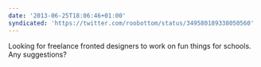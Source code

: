 ```yaml
---
date: '2013-06-25T18:06:46+01:00'
syndicated: 'https://twitter.com/roobottom/status/349580189338050560'
---
```

Looking for freelance fronted designers to work on fun things for schools. Any suggestions?
